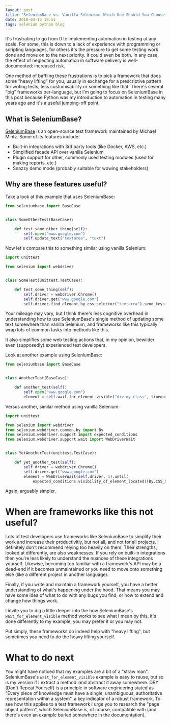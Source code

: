 ```yaml
---
layout: post
title: "SeleniumBase vs. Vanilla Selenium: Which One Should You Choose for Your Testing Needs?"
date: 2018-04-15 19:51
tags: selenium python blog
---
```


It's frustrating to go from 0 to implementing automation in testing at any scale. For some, this is down to a lack of experience with programming or scripting languages, for others it's the pressure to get some testing work done and move on to the next priority. It could even be both. In any case, the effect of neglecting automation in software delivery is well-documented: increased risk.

One method of baffling these frustrations is to pick a framework that does some "heavy lifting" for you, usually in exchange for a prescriptive pattern for writing tests, less customisability or something like that. There's several "big" frameworks per-language, but I'm going to focus on SeleniumBase in this post because Python was my introduction to automation in testing many years ago and it's a useful jumping-off point.

## What is SeleniumBase?

[SeleniumBase](https://github.com/seleniumbase/SeleniumBase) is an open-source test framework maintained by Michael Mintz. Some of its features include:

* Built-in integrations with 3rd party tools (like Docker, AWS, etc.)  
* Simplified facade API over vanilla Selenium  
* Plugin support for other, commonly used testing modules (used for making reports, etc.)  
* Snazzy demo mode (probably suitable for wowing stakeholders)  

## Why are these features useful?

Take a look at this example that uses SeleniumBase:

~~~python
from seleniumbase import BaseCase


class SomeOtherTest(BaseCase):

    def test_some_other_thing(self):
        self.open("www.google.com")
        self.update_text("textarea", "text")
~~~

Now let's compare this to something similar using vanilla Selenium:

~~~python
import unittest

from selenium import webdriver


class SomeTest(unittest.TestCase):

    def test_some_thing(self):
        self.driver = webdriver.Chrome()
        self.driver.get("www.google.com")
        self.driver.find_element_by_css_selector("textarea").send_keys("text")
~~~

Your mileage may vary, but I think there's less cognitive overhead in understanding how to use SeleniumBase's single method of updating some text somewhere than vanilla Selenium, and frameworks like this typically wrap lots of common tasks into methods like this.

It also simplifies some web testing actions that, in my opinion, bewilder even (supposedly) experienced test developers.

Look at another example using SeleniumBase:

~~~python
from seleniumbase import BaseCase


class AnotherTest(BaseCase):

    def another_test(self):
        self.open("www.google.com")
        element = self.wait_for_element_visible("div.my_class", timeout=5)
~~~

Versus another, similar method using vanilla Selenium:

~~~python
import unittest

from selenium import webdriver
from selenium.webdriver.common.by import By
from selenium.webdriver.support import expected_conditions
from selenium.webdriver.support.wait import WebDriverWait


class YetAnotherTest(unittest.TestCase):

    def yet_another_test(self):
        self.driver = webdriver.Chrome()
        self.driver.get("www.google.com")
        element = WebDriverWait(self.driver, 5).until(
            expected_conditions.visibility_of_element_located((By.CSS_SELECTOR, "div.my_class")))
~~~

Again, arguably simpler. 

# When are frameworks like this not useful?

Lots of test developers use frameworks like SeleniumBase to simplify their work and increase their productivitiy, but not all, and not for all projects. I definitely don't recommend relying too heavily on them. Their strengths, looked at differently, are also weaknesses. If you rely on built-in integrations then you're less likely to understand the nuances of these integrations yourself. Likewise, becoming too familiar with a framework's API may be a dead-end if it becomes unmaintained or you need to move onto something else (like a different project in another language).

Finally, if you write and maintain a framework yourself, you have a better understanding of what's happening under the hood. That means you may have some idea of what to do with any bugs you find, or how to extend and change how things work. 

I invite you to dig a little deeper into the how SeleniumBase's `wait_for_element_visible` method works to see what I mean by this, it's done differently to my example, you may prefer it or you may not.  

Put simply, these frameworks do indeed help with "heavy lifting", but sometimes you need to do the heavy lifting yourself.

# What to do next

You might have noticed that my examples are a bit of a "straw man". SeleniumBase's `wait_for_element_visible` example is easy to reuse, but so is my version if I extract a method iand abstract it away somewhere. DRY (Don't Repeat Yourself) is a principle in software engineering stated as "Every piece of knowledge must have a single, unambiguous, authoritative representation within a system", a key indicator of a robust framework. To see how this applies to a test framework I urge you to research the "page object pattern", which SeleniumBase is, of course, compatible with (and there's even an example buried somewhere in the documentation). 
